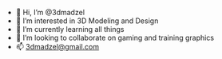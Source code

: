 - 👋 Hi, I’m @3dmadzel
- 👀 I’m interested in 3D Modeling and Design
- 🌱 I’m currently learning all things
- 💞️ I’m looking to collaborate on gaming and training graphics
- 📫 3dmadzel@gmail.com

<!---
3dmadzel/3dmadzel is a ✨ special ✨ repository because its `README.md` (this file) appears on your GitHub profile.
You can click the Preview link to take a look at your changes.
--->
